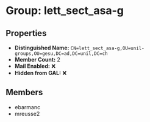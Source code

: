 # Group: lett_sect_asa-g

## Properties

- **Distinguished Name:** `CN=lett_sect_asa-g,OU=unil-groups,OU=gesu,DC=ad,DC=unil,DC=ch`
- **Member Count:** 2
- **Mail Enabled:** ❌
- **Hidden from GAL:** ❌

## Members

- ebarmanc
- mreusse2
